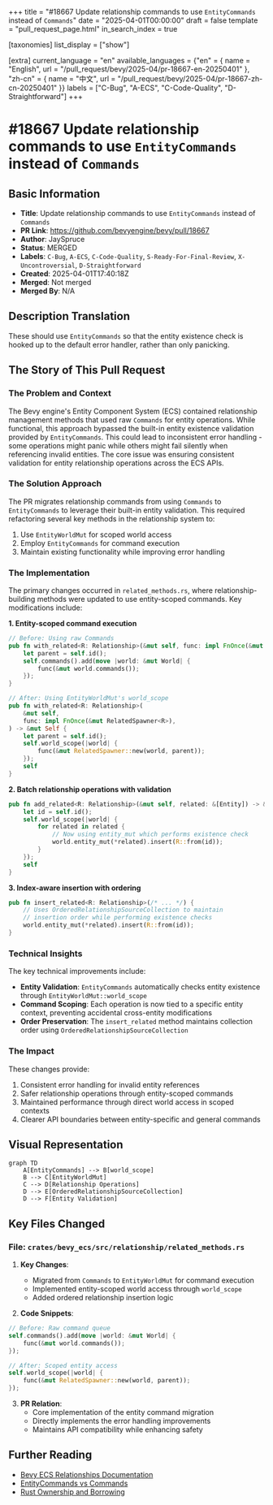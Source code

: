 +++
title = "#18667 Update relationship commands to use `EntityCommands` instead of `Commands`"
date = "2025-04-01T00:00:00"
draft = false
template = "pull_request_page.html"
in_search_index = true

[taxonomies]
list_display = ["show"]

[extra]
current_language = "en"
available_languages = {"en" = { name = "English", url = "/pull_request/bevy/2025-04/pr-18667-en-20250401" }, "zh-cn" = { name = "中文", url = "/pull_request/bevy/2025-04/pr-18667-zh-cn-20250401" }}
labels = ["C-Bug", "A-ECS", "C-Code-Quality", "D-Straightforward"]
+++

# #18667 Update relationship commands to use `EntityCommands` instead of `Commands`

## Basic Information
- **Title**: Update relationship commands to use `EntityCommands` instead of `Commands`
- **PR Link**: https://github.com/bevyengine/bevy/pull/18667
- **Author**: JaySpruce
- **Status**: MERGED
- **Labels**: `C-Bug`, `A-ECS`, `C-Code-Quality`, `S-Ready-For-Final-Review`, `X-Uncontroversial`, `D-Straightforward`
- **Created**: 2025-04-01T17:40:18Z
- **Merged**: Not merged
- **Merged By**: N/A

## Description Translation
These should use `EntityCommands` so that the entity existence check is hooked up to the default error handler, rather than only panicking.

## The Story of This Pull Request

### The Problem and Context
The Bevy engine's Entity Component System (ECS) contained relationship management methods that used raw `Commands` for entity operations. While functional, this approach bypassed the built-in entity existence validation provided by `EntityCommands`. This could lead to inconsistent error handling - some operations might panic while others might fail silently when referencing invalid entities. The core issue was ensuring consistent validation for entity relationship operations across the ECS APIs.

### The Solution Approach
The PR migrates relationship commands from using `Commands` to `EntityCommands` to leverage their built-in entity validation. This required refactoring several key methods in the relationship system to:
1. Use `EntityWorldMut` for scoped world access
2. Employ `EntityCommands` for command execution
3. Maintain existing functionality while improving error handling

### The Implementation
The primary changes occurred in `related_methods.rs`, where relationship-building methods were updated to use entity-scoped commands. Key modifications include:

**1. Entity-scoped command execution**
```rust
// Before: Using raw Commands
pub fn with_related<R: Relationship>(&mut self, func: impl FnOnce(&mut Commands)) {
    let parent = self.id();
    self.commands().add(move |world: &mut World| {
        func(&mut world.commands());
    });
}

// After: Using EntityWorldMut's world_scope
pub fn with_related<R: Relationship>(
    &mut self,
    func: impl FnOnce(&mut RelatedSpawner<R>),
) -> &mut Self {
    let parent = self.id();
    self.world_scope(|world| {
        func(&mut RelatedSpawner::new(world, parent));
    });
    self
}
```

**2. Batch relationship operations with validation**
```rust
pub fn add_related<R: Relationship>(&mut self, related: &[Entity]) -> &mut Self {
    let id = self.id();
    self.world_scope(|world| {
        for related in related {
            // Now using entity_mut which performs existence check
            world.entity_mut(*related).insert(R::from(id));
        }
    });
    self
}
```

**3. Index-aware insertion with ordering**
```rust
pub fn insert_related<R: Relationship>(/* ... */) {
    // Uses OrderedRelationshipSourceCollection to maintain
    // insertion order while performing existence checks
    world.entity_mut(*related).insert(R::from(id));
}
```

### Technical Insights
The key technical improvements include:
- **Entity Validation**: `EntityCommands` automatically checks entity existence through `EntityWorldMut::world_scope`
- **Command Scoping**: Each operation is now tied to a specific entity context, preventing accidental cross-entity modifications
- **Order Preservation**: The `insert_related` method maintains collection order using `OrderedRelationshipSourceCollection`

### The Impact
These changes provide:
1. Consistent error handling for invalid entity references
2. Safer relationship operations through entity-scoped commands
3. Maintained performance through direct world access in scoped contexts
4. Clearer API boundaries between entity-specific and general commands

## Visual Representation

```mermaid
graph TD
    A[EntityCommands] --> B[world_scope]
    B --> C[EntityWorldMut]
    C --> D[Relationship Operations]
    D --> E[OrderedRelationshipSourceCollection]
    D --> F[Entity Validation]
```

## Key Files Changed

### File: `crates/bevy_ecs/src/relationship/related_methods.rs`
1. **Key Changes**:
   - Migrated from `Commands` to `EntityWorldMut` for command execution
   - Implemented entity-scoped world access through `world_scope`
   - Added ordered relationship insertion logic

2. **Code Snippets**:
```rust
// Before: Raw command queue
self.commands().add(move |world: &mut World| {
    func(&mut world.commands());
});

// After: Scoped entity access
self.world_scope(|world| {
    func(&mut RelatedSpawner::new(world, parent));
});
```

3. **PR Relation**:
   - Core implementation of the entity command migration
   - Directly implements the error handling improvements
   - Maintains API compatibility while enhancing safety

## Further Reading
- [Bevy ECS Relationships Documentation](https://bevyengine.org/learn/book/ecs/relationships/)
- [EntityCommands vs Commands](https://bevy-cheatbook.github.io/programming/commands.html)
- [Rust Ownership and Borrowing](https://doc.rust-lang.org/book/ch04-00-understanding-ownership.html)